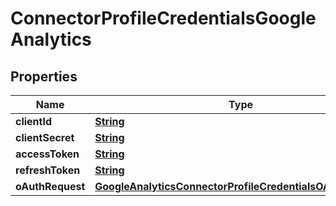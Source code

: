 

# ConnectorProfileCredentialsGoogleAnalytics


## Properties

| Name | Type | Description | Notes |
|------------ | ------------- | ------------- | -------------|
|**clientId** | [**String**](String.md) |  |  |
|**clientSecret** | [**String**](String.md) |  |  |
|**accessToken** | [**String**](String.md) |  |  [optional] |
|**refreshToken** | [**String**](String.md) |  |  [optional] |
|**oAuthRequest** | [**GoogleAnalyticsConnectorProfileCredentialsOAuthRequest**](GoogleAnalyticsConnectorProfileCredentialsOAuthRequest.md) |  |  [optional] |



